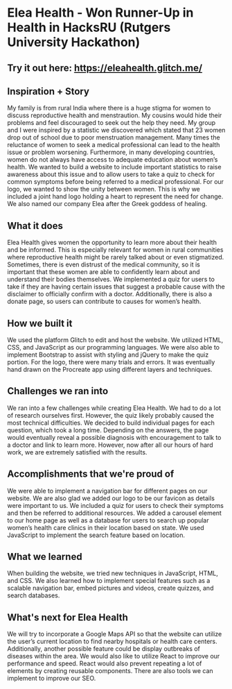 # Elea Health - Won Runner-Up in Health in HacksRU (Rutgers University Hackathon)
## Try it out here: https://eleahealth.glitch.me/

## Inspiration + Story
My family is from rural India where there is a huge stigma for women to discuss reproductive health and menstraution. My cousins would hide their problems and feel discouraged to seek out the help they need. My group and I were inspired by a statistic we discovered which stated that 23 women drop out of school due to poor menstruation management. Many times the reluctance of women to seek a medical professional can lead to the health issue or problem worsening. Furthermore, in many developing countries, women do not always have access to adequate education about women’s health. We wanted to build a website to include important statistics to raise awareness about this issue and to allow users to take a quiz to check for common symptoms before being referred to a medical professional. For our logo, we wanted to show the unity between women. This is why we included a joint hand logo holding a heart to represent the need for change. We also named our company Elea after the Greek goddess of healing.

## What it does
Elea Health gives women the opportunity to learn more about their health and be informed. This is especially relevant for women in rural communities where reproductive health might be rarely talked about or even stigmatized. Sometimes, there is even distrust of the medical community, so it is important that these women are able to confidently learn about and understand their bodies themselves. We implemented a quiz for users to take if they are having certain issues that suggest a probable cause with the disclaimer to officially confirm with a doctor. Additionally, there is also a donate page, so users can contribute to causes for women’s health.

## How we built it
We used the platform Glitch to edit and host the website. We utilized HTML, CSS, and JavaScript as our programming languages. We were also able to implement Bootstrap to assist with styling and jQuery to make the quiz portion. For the logo, there were many trials and errors. It was eventually hand drawn on the Procreate app using different layers and techniques. 

## Challenges we ran into
We ran into a few challenges while creating Elea Health. We had to do a lot of research ourselves first. However, the quiz likely probably caused the most technical difficulties. We decided to build individual pages for each question, which took a long time. Depending on the answers, the page would eventually reveal a possible diagnosis with encouragement to talk to a doctor and link to learn more. However, now after all our hours of hard work, we are extremely satisfied with the results.

## Accomplishments that we're proud of
We were able to implement a navigation bar for different pages on our website. We are also glad we added our logo to be our favicon as details were important to us. We included a quiz for users to check their symptoms and then be referred to additional resources. We added a carousel element to our home page as well as a database for users to search up popular women’s health care clinics in their location based on state. We used JavaScript to implement the search feature based on location.

## What we learned
When building the website, we tried new techniques in JavaScript, HTML, and CSS. We also learned how to implement special features such as a scalable navigation bar, embed pictures and videos, create quizzes, and search databases. 

## What's next for Elea Health
We will try to incorporate a Google Maps API so that the website can utilize the user’s current location to find nearby hospitals or health care centers. Additionally, another possible feature could be display outbreaks of diseases within the area. We would also like to utilize React to improve our performance and speed. React would also prevent repeating a lot of elements by creating reusable components. There are also tools we can implement to improve our SEO.
